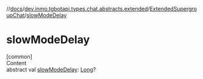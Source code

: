 //[docs](../../../index.md)/[dev.inmo.tgbotapi.types.chat.abstracts.extended](../index.md)/[ExtendedSupergroupChat](index.md)/[slowModeDelay](slow-mode-delay.md)



# slowModeDelay  
[common]  
Content  
abstract val [slowModeDelay](slow-mode-delay.md): [Long](https://kotlinlang.org/api/latest/jvm/stdlib/kotlin/-long/index.html)?  




